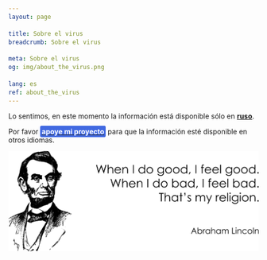 ```yaml
---
layout: page

title: Sobre el virus
breadcrumb: Sobre el virus

meta: Sobre el virus
og: img/about_the_virus.png

lang: es
ref: about_the_virus
---
```


Lo sentimos, en este momento la información está disponible sólo en **<a href="https://lincolnvirus.com/ru/about_the_virus/" target="_blank">ruso</a>**.

Por favor **<a href="https://www.paypal.com/cgi-bin/webscr?cmd=_s-xclick&hosted_button_id=T3KLFW2TE8SJC&source=url" target="_blank"><span style="background-color:#4169E1; color:white; padding:3px; border-radius: 3px">apoye&nbsp;mi&nbsp;proyecto</span></a>** para que la información esté disponible en otros idiomas.

<a data-fancybox="gallery" href="/img/about_the_virus/Lincoln.png"><img src="/img/about_the_virus/Lincoln.png" alt=""></a>
